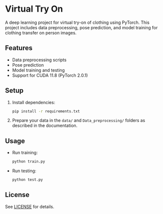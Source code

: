 # Virtual Try On

A deep learning project for virtual try-on of clothing using PyTorch. This project includes data preprocessing, pose prediction, and model training for clothing transfer on person images.

## Features
- Data preprocessing scripts
- Pose prediction
- Model training and testing
- Support for CUDA 11.8 (PyTorch 2.0.1)

## Setup
1. Install dependencies:
   ```bash
   pip install -r requirements.txt
   ```
2. Prepare your data in the `data/` and `Data_preprocessing/` folders as described in the documentation.

## Usage
- Run training:
  ```bash
  python train.py
  ```
- Run testing:
  ```bash
  python test.py
  ```

## License
See [LICENSE](LICENSE) for details.

